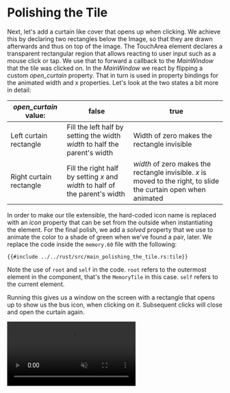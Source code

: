 # Polishing the Tile

Next, let's add a curtain like cover that opens up when clicking. We achieve this by declaring two rectangles
below the <span class="hljs-built_in">Image</span>, so that they are drawn afterwards and thus on top of the image.
The <span class="hljs-built_in">TouchArea</span> element declares a transparent rectangular region that allows
reacting to user input such as a mouse click or tap. We use that to forward a callback to the <em>MainWindow</em>
that the tile was clicked on. In the <em>MainWindow</em> we react by flipping a custom <em>open_curtain</em> property.
That in turn is used in property bindings for the animated width and x properties. Let's look at the two states a bit
more in detail:

|*open_curtain* value:  |false|true|
|-----------------------|-----|----|
|Left curtain rectangle |Fill the left half by setting the width *width* to half the parent's width|Width of zero makes the rectangle invisible|
|Right curtain rectangle|Fill the right half by setting *x* and *width* to half of the parent's width|*width* of zero makes the rectangle invisible. *x* is moved to the right, to slide the curtain open when animated|
    
In order to make our tile extensible, the hard-coded icon name is replaced with an *icon*
property that can be set from the outside when instantiating the element. For the final polish, we add a
*solved* property that we use to animate the color to a shade of green when we've found a pair, later. We
replace the code inside the `memory.60` file with the following:

```60
{{#include ../../rust/src/main_polishing_the_tile.rs:tile}}
```

Note the use of `root` and `self` in the code. `root` refers to the outermost
element in the component, that's the `MemoryTile` in this case. `self` refers
to the current element.

Running this gives us a window on the screen with a rectangle that opens up to show us the bus icon, when clicking on
it. Subsequent clicks will close and open the curtain again.

<video autoplay loop muted playsinline src="https://sixtyfps.io/blog/memory-game-tutorial/polishing-the-tile.mp4"></video>
